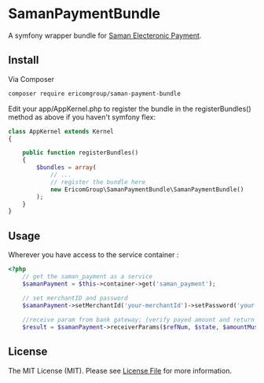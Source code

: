 SamanPaymentBundle
===================
A symfony wrapper bundle for  [Saman Electeronic Payment](http://www.sep.ir/en/).

## Install

Via Composer

``` bash
composer require ericomgroup/saman-payment-bundle
```

Edit your app/AppKernel.php to register the bundle in the registerBundles() method as above if you haven't symfony flex:


```php
class AppKernel extends Kernel
{

    public function registerBundles()
    {
        $bundles = array(
            // ...
            // register the bundle here
            new EricomGroup\SamanPaymentBundle\SamanPaymentBundle()
        );
    }
}
```

## Usage

Wherever you have access to the service container :
```php
<?php
    // get the saman_payment as a service
    $samanPayment = $this->container->get('saman_payment');

    // set merchantID and password
    $samanPayment->setMerchantId('your-merchantId')->setPassword('your-password');
    
    //receive param from bank gateway; (verify payed amount and return true or false)
    $result = $samanPayment->receiverParams($refNum, $state, $amountMustBePayed);
```

## License

The MIT License (MIT). Please see [License File](LICENSE.md) for more information.
